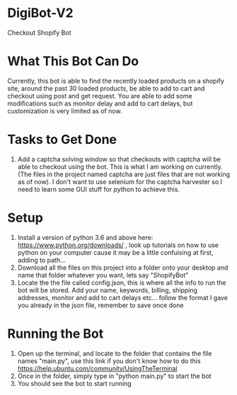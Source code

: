 # DigiBot-V2
Checkout Shopify Bot

# What This Bot Can Do
Currently, this bot is able to find the recently loaded products on a shopify site, around the past 30 loaded products, be able to add to cart and checkout using post and get request. You are able to add some modifications such as monitor delay and add to cart delays, but customization is very limited as of now.

# Tasks to Get Done
1. Add a captcha solving window so that checkouts with captcha will be able to checkout using the bot. This is what I am working on currently. (The files in the project named captcha are just files that are not working as of now). I don't want to use selenium for the captcha harvester so I need to learn some GUI stuff for python to achieve this.

# Setup
1. Install a version of python 3.6 and above here: https://www.python.org/downloads/ , look up tutorials on how to use python on your computer cause it may be a little confuising at first, adding to path...
2. Download all the files on this project into a folder onto your desktop and name that folder whatever you want, lets say "ShopifyBot"
3. Locate the the file called config.json, this is where all the info to run the bot will be stored. Add your name, keywords, billing, shipping addresses, monitor and add to cart delays etc... follow the format I gave you already in the json file, remember to save once done

# Running the Bot
1. Open up the terminal, and locate to the folder that contains the file names "main.py", use this link if you don't know how to do this https://help.ubuntu.com/community/UsingTheTerminal
2. Once in the folder, simply type in "python main.py" to start the bot
3. You should see the bot to start running

